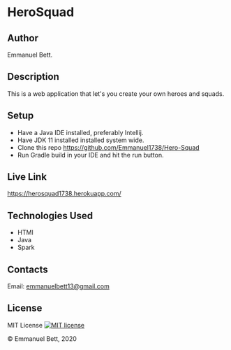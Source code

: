 # HeroSquad

## Author
Emmanuel Bett.

## Description
This is a web application that let's you create your own heroes and squads.

## Setup

- Have a Java IDE installed, preferably Intellij.
- Have JDK 11 installed installed system wide.
- Clone this repo https://github.com/Emmanuel1738/Hero-Squad
- Run Gradle build in your IDE and hit the run button.  

## Live Link
https://herosquad1738.herokuapp.com/
## Technologies Used
- HTMl
- Java
- Spark

## Contacts
Email: emmanuelbett13@gmail.com

## License
MIT License [![MIT license](http://img.shields.io/badge/license-MIT-brightgreen.svg)](http://opensource.org/licenses/MIT)


&copy; Emmanuel Bett, 2020

